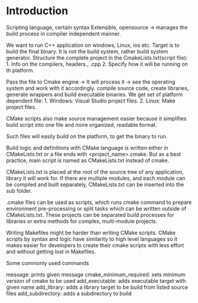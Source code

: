 # Introduction

Scripting language, certain syntax 
Extensible, opensource -> manages the build process in compiler independent manner. 

We want to run C++ application on windows, Linux, ios etc. Target is to build the final binary.
It is not the build system, rather build system generator. 
Structure the complete project in the CmakeLists.txt(script file):
    1. Info on the compilers, headers., .cpp
    2. Specify how it will be running on th platform.

Pass the file to Cmake engine -> It will process it -> see the operating system and work with it accordingly.
compile source code, create libraries, generate wrappers and build executable binaries.
We get set of platform dependent file:
    1. Windows: Visual Studio project files.
    2. Linux: Make project files.

CMake scripts also make source management easier because it simplifies build script into one file and more organized, readable format.

Such files will easily build on the platform, to get the binary to run.

Build logic and definitions with CMake language is written either in CMakeLists.txt or a file ends with <project_name>.cmake. But as a best practice, main script is named as CMakeLists.txt instead of cmake.

CMakeLists.txt is placed at the root of the source tree of any application, library it will work for.
If there are multiple modules, and each module can be compiled and built separately, CMakeLists.txt can be inserted into the sub folder.

.cmake files can be used as scripts, which runs cmake command to prepare environment pre-processing or split tasks which can be written outside of CMakeLists.txt. These projects can be separated build processes for libraries or extra methods for complex, multi-module projects.

Writing Makefiles might be harder than writing CMake scripts. CMake scripts by syntax and logic have similarity to high level languages so it makes easier for developers to create their cmake scripts with less effort and without getting lost in Makefiles.

Some commonly used commands

message: prints given message
cmake_minimum_required: sets minimum version of cmake to be used
add_executable: adds executable target with given name
add_library: adds a library target to be build from listed source files
add_subdirectory: adds a subdirectory to build
